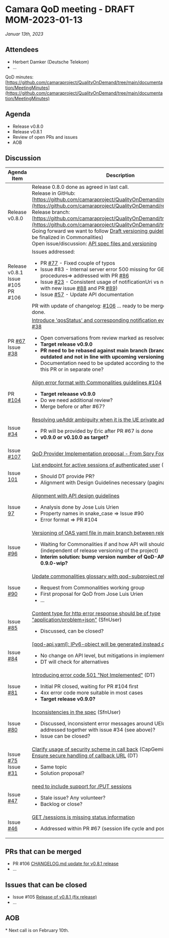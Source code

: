 # Camara QoD meeting - DRAFT MOM-2023-01-13

*Januar 13th, 2023*

## Attendees

* Herbert Damker (Deutsche Telekom)
* ...

QoD minutes: [https://github.com/camaraproject/QualityOnDemand/tree/main/documentation/MeetingMinutes](https://github.com/camaraproject/QualityOnDemand/tree/main/documentation/MeetingMinutes)

## Agenda

* Release v0.8.0
* Release v0.8.1
* Review of open PRs and issues
* AOB

## Discussion

| Agenda Item | Description |
| ----------- | ----------- |
| Release v0.8.0 | Release 0.8.0 done as agreed in last call.<br>Release in GitHub: [https://github.com/camaraproject/QualityOnDemand/releases/tag/v0.8.0](https://github.com/camaraproject/QualityOnDemand/releases/tag/v0.8.0)<br>Release branch: [https://github.com/camaraproject/QualityOnDemand/tree/release-0.8.0](https://github.com/camaraproject/QualityOnDemand/tree/release-0.8.0)<br>Going forward we want to follow [Draft versioning guidelines doc](https://github.com/camaraproject/WorkingGroups/pull/123) (need to be finalized in Commonalities)<br>Open issue/discussion: [API spec files and versioning](https://github.com/camaraproject/WorkingGroups/discussions/137) |
| Release v0.8.1<br>Issue #105<br>PR #106 | Issues addressed:<ul><li>PR [#77](https://github.com/camaraproject/QualityOnDemand/pull/77) \- Fixed couple of typos</li><li>Issue #83 - Internal server error 500 missing for GET & DELETE procedures=> addressed with PR [#86](https://github.com/camaraproject/QualityOnDemand/pull/86)</li><li>Issue [#23](https://github.com/camaraproject/QualityOnDemand/issues/23) \- Consistent usage of notificationUri vs notificationUrldone with new issue [#88](https://github.com/camaraproject/QualityOnDemand/issues/88) and PR [#89](https://github.com/camaraproject/QualityOnDemand/pull/89))</li><li>Issue [#57](https://github.com/camaraproject/QualityOnDemand/issues/57) \- Update API documentation</li></ul>PR with update of changelog: [#106](https://github.com/camaraproject/QualityOnDemand/pull/106) ... ready to be merged => release 0.8.1 done. |
| PR [#67](https://github.com/camaraproject/QualityOnDemand/pull/67)<br>Issue [#38](https://github.com/camaraproject/QualityOnDemand/issues/38) | [Introduce 'qosStatus' and corresponding notification event to fix issue #38](https://github.com/camaraproject/QualityOnDemand/pull/67)<ul><li>Open conversations from review marked as resolved (Emil)</li><li>**Target release v0.9.0**</li><li>**PR need to be rebased against main branch** **(branch dev-0.9.0 outdated and not in line with upcoming versioning guidelines)**</li><li>Documentation need to be updated according to the changes - within this PR or in separate one?</li></ul> |
| PR [#104](https://github.com/camaraproject/QualityOnDemand/pull/104) | [Align error format with Commonalities guidelines #104](https://github.com/camaraproject/QualityOnDemand/pull/104)<ul><li>**Target releaase v0.9.0**</li><li>Do we need additional review? </li><li>Merge before or after #67?</li></ul> |
| Issue [#34](https://github.com/camaraproject/QualityOnDemand/issues/34) | [Resolving ueAddr ambiguity when it is the UE private address](https://github.com/camaraproject/QualityOnDemand/issues/34)<ul><li>PR will be provided by Eric after PR #67 is done</li><li>**v0.9.0 or v0.10.0 as target?**</li></ul> |
| Issue [#107](https://github.com/camaraproject/QualityOnDemand/issues/107) | [QoD Provider Implementation proposal - From Spry Fox Networks](https://github.com/camaraproject/QualityOnDemand/issues/107) |
| Issue [101](https://github.com/camaraproject/QualityOnDemand/issues/101) | [List endpoint for active sessions of authenticated user](https://github.com/camaraproject/QualityOnDemand/issues/101) (DT)<ul><li>Should DT provide PR?</li><li>Alignment with Design Guidelines necessary (pagination)</li></ul> |
| Issue [97](https://github.com/camaraproject/QualityOnDemand/issues/97) | [Alignment with API design guidelines](https://github.com/camaraproject/QualityOnDemand/issues/97)<ul><li>Analysis done by Jose Luis Urien</li><li>Property names in snake\_case => Issue #90</li><li>Error format => PR #104</li></ul> |
| Issue [#96](https://github.com/camaraproject/QualityOnDemand/issues/96) | [Versioning of OAS yaml file in main branch between releases](https://github.com/camaraproject/QualityOnDemand/issues/96)<ul><li>Waiting for Commonalities if and how API will should be versioned (independent of release versioning of the project)</li><li>**Interim solution: bump version number of QoD-API.yaml in main to 0.9.0-wip?** </li></ul> |
| Issue [#90](https://github.com/camaraproject/QualityOnDemand/issues/90) | [Update commonalities glossary with qod-subproject relevant terms](https://github.com/camaraproject/QualityOnDemand/issues/90)<ul><li>Request from Commonalities working group</li><li>First proposal for QoD from Jose Luis Urien</li><li>...</li></ul> |
| Issue [#85](https://github.com/camaraproject/QualityOnDemand/issues/85) | [Content type for http error response should be of type "application/problem+json"](https://github.com/camaraproject/QualityOnDemand/issues/85) (SfnUser)<ul><li>Discussed, can be closed?</li></ul> |
| Issue [#84](https://github.com/camaraproject/QualityOnDemand/issues/85) | [\[qod-api.yaml\]: IPv6-object will be generated instead of a String](https://github.com/camaraproject/QualityOnDemand/issues/84) (DT)<ul><li>No change on API level, but mitigations in implementations?</li><li>DT will check for alternatives</li></ul> |
| Issue [#81](https://github.com/camaraproject/QualityOnDemand/issues/81) | [Introducing error code 501 "Not Implemented"](https://github.com/camaraproject/QualityOnDemand/issues/81) (DT)<ul><li>Initial PR closed, waiting for PR #104 first</li><li>4xx error code more suitable in most cases</li><li>**Target release v0.9.0?**</li></ul> |
| Issue [#80](https://github.com/camaraproject/QualityOnDemand/issues/80) | [Inconsistencies in the spec](https://github.com/camaraproject/QualityOnDemand/issues/80) (SfnUser)<ul><li>Discussed, inconsistent error messages around UEId can be addressed together with issue #34 (see above)?</li><li>Issue can be closed?</li></ul> |
| Issue [#75](https://github.com/camaraproject/QualityOnDemand/issues/75)<br>Issue [#31](https://github.com/camaraproject/QualityOnDemand/issues/31) | [Clarify usage of security scheme in call back](https://github.com/camaraproject/QualityOnDemand/issues/75) (CapGemini)<br>[Ensure secure handling of callback URL](https://github.com/camaraproject/QualityOnDemand/issues/31) (DT)<ul><li>Same topic</li><li>Solution proposal?</li></ul> |
| Issue [#47](https://github.com/camaraproject/QualityOnDemand/issues/47) | [need to include support for /PUT sessions](https://github.com/camaraproject/QualityOnDemand/issues/47)<ul><li>Stale issue? Any volunteer?</li><li>Backlog or close?</li></ul> |
| Issue [#46](https://github.com/camaraproject/QualityOnDemand/issues/46) | [GET /sessions is missing status information](https://github.com/camaraproject/QualityOnDemand/issues/46)<ul><li>Addressed within PR #67 (session life cycle and possible states)?</li></ul> |

## PRs that can be merged

* PR #106 [CHANGELOG.md update for v0.8.1 release](https://github.com/camaraproject/QualityOnDemand/pull/106)
* ...

## Issues that can be closed

* Issue #105 [Release of v0.8.1 (fix release)](https://github.com/camaraproject/QualityOnDemand/issues/105)
* ...

## AOB

\* Next call is on February 10th.